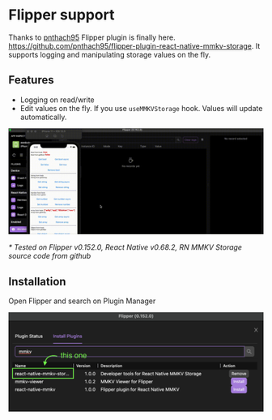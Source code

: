 # Flipper support

Thanks to [pnthach95](https://github.com/pnthach95/flipper-plugin-react-native-mmkv-storage/commits?author=pnthach95) Flipper plugin is finally here. https://github.com/pnthach95/flipper-plugin-react-native-mmkv-storage. It supports logging and manipulating storage values on the fly.

## Features

- Logging on read/write
- Edit values on the fly. If you use `useMMKVStorage` hook. Values will update automatically.

![gif](https://github.com/pnthach95/flipper-plugin-react-native-mmkv-storage/raw/main/docs/example.gif)

_\* Tested on Flipper v0.152.0, React Native v0.68.2, RN MMKV Storage source code from github_

## Installation

Open Flipper and search on Plugin Manager

![](https://github.com/pnthach95/flipper-plugin-react-native-mmkv-storage/raw/main/docs/manager.png)
